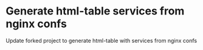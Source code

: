 # Generate html-table services from nginx confs


Update forked project to generate html-table with services from nginx confs


